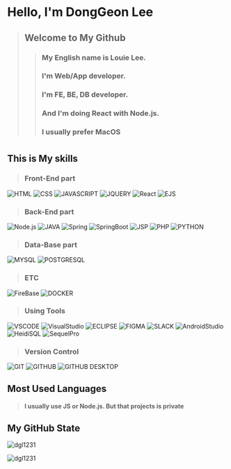 # Hello, I'm DongGeon Lee
> ## Welcome to My Github
>> ### My English name is Louie Lee.
>> ### I'm Web/App developer.
>> ### I'm FE, BE, DB developer.
>> ### And I'm doing React with Node.js.
>> ### I usually prefer MacOS
> #

## This is My skills
> ### Front-End part
![HTML](https://img.shields.io/badge/-HTML-E34F26?style=for-the-badge&logo=HTML5&logoColor=white)
![CSS](https://img.shields.io/badge/-CSS-1572B6?style=for-the-badge&logo=Css3&logoColor=white)
![JAVASCRIPT](https://img.shields.io/badge/-JavaScript-F7DF1E?style=for-the-badge&logo=JavaScript&logoColor=black)
![JQUERY](https://img.shields.io/badge/-JQUERY-131B28?style=for-the-badge&logo=JQUERY&logoColor=0868AC)
![React](https://img.shields.io/badge/-React-1c2c4c?style=for-the-badge&logo=React&logoColor=88dded)
![EJS](https://img.shields.io/badge/-EJS-71A95A?style=for-the-badge&logo=EJS&logoColor=white)

> ### Back-End part
![Node.js](https://img.shields.io/badge/-Node.js-68A063?style=for-the-badge&logo=Node.js&logoColor=white)
![JAVA](https://img.shields.io/badge/JAVA-007396?style=for-the-badge&logo=java&logoColor=white)
![Spring](https://img.shields.io/badge/Spring-71A95A?style=for-the-badge&logo=Spring&logoColor=white)
![SpringBoot](https://img.shields.io/badge/SpringBoot-71A95A?style=for-the-badge&logo=SpringBoot&logoColor=white)
![JSP](https://img.shields.io/badge/JSP-007396?style=for-the-badge&logo=JavaServerPage&logoColor=white)
![PHP](https://img.shields.io/badge/-PHP-8993be?style=for-the-badge&logo=PHP&logoColor=white)
![PYTHON](https://img.shields.io/badge/-PYTHON-3776AB?style=for-the-badge&logo=Python&logoColor=white)

> ### Data-Base part
![MYSQL](https://img.shields.io/badge/-MySQL-4479A1?style=for-the-badge&logo=MySQL&logoColor=white)
![POSTGRESQL](https://img.shields.io/badge/POSTGRESQL-4479A1?style=for-the-badge&logo=POSTGRESQL&logoColor=white)


> ### ETC
![FireBase](https://img.shields.io/badge/-FireBase-FFA611?style=for-the-badge&logo=FireBase&logoColor=white)
![DOCKER](https://img.shields.io/badge/-DOCKER-1572B6?style=for-the-badge&logo=DOCKER&logoColor=white)

>### Using Tools
![VSCODE](https://img.shields.io/badge/-VSCODE-gray?style=for-the-badge&logo=visualstudiocode&logoColor=007396)
![VisualStudio](https://img.shields.io/badge/-VisualStudio-gray?style=for-the-badge&logo=VisualStudio&logoColor=5C00A3)
![ECLIPSE](https://img.shields.io/badge/-ECLIPSE-1c2c4c?style=for-the-badge&logo=ECLIPSE&logoColor=white)
![FIGMA](https://img.shields.io/badge/-FIGMA-F24E1E?style=for-the-badge&logo=FIGMA&logoColor=white)
![SLACK](https://img.shields.io/badge/-SLACK-5C00A3?style=for-the-badge&logo=SLACK&logoColor=white)
![AndroidStudio](https://img.shields.io/badge/-AndroidStudio-71A95A?style=for-the-badge&logo=AndroidStudio&logoColor=white)
![HeidiSQL](https://img.shields.io/badge/-HeidiSQL-71A95A?style=for-the-badge&logo=HeidiSQL&logoColor=white)
![SequelPro](https://img.shields.io/badge/-SequelPro-white?style=for-the-badge&logo=SequelPro&logoColor=yellow)


>### Version Control
![GIT](https://img.shields.io/badge/-GIT-white?style=for-the-badge&logo=GIT&logoColor=orange)
![GITHUB](https://img.shields.io/badge/-GITHUB-181717?style=for-the-badge&logo=GITHUB&logoColor=white)
![GITHUB DESKTOP](https://img.shields.io/badge/-GITHUBDESKTOP-purple?style=for-the-badge&logo=GITHUBDESKTOP&logoColor=88dded)


## Most Used Languages
>#### I usually use JS or Node.js. But that projects is private


## My GitHub State
<p>
  <img src="https://github-readme-streak-stats.herokuapp.com/?user=dgl1231&theme=onedark" alt="dgl1231" />
</p>
<p> 
  <img src="https://github-profile-trophy.vercel.app/?username=dgl1231&theme=onedark" alt="dgl1231" />
</p>


